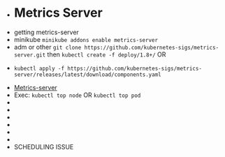 - # Metrics Server
- getting metrics-server
- minikube `minikube addons enable metrics-server`
- adm or other `git clone https://github.com/kubernetes-sigs/metrics-server.git` then `kubectl create -f deploy/1.8+/` OR
- ```
  kubectl apply -f https://github.com/kubernetes-sigs/metrics-server/releases/latest/download/components.yaml
  ```
- [Metrics-server](https://github.com/kubernetes-sigs/metrics-server)
- Exec: `kubectl top node` OR `kubectl top pod`
-
-
-
-
-
-
- SCHEDULING ISSUE